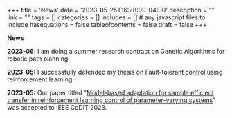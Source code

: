 +++
title = 'News'
date = '2023-05-25T16:28:09-04:00'
description = ""
link = ""
tags = []
categories = []
includes = []       # any javascript files to include
hasequations = false
tableofcontents = false
draft = false
+++

**News**

**2023-06:** I am doing a summer research contract on Genetic Algorithms for robotic path planning.

**2023-05:** I successfully defended my thesis on Fault-tolerant control using reinforcement learning.

**2023-05:** Our paper titled "[Model-based adaptation for sample efficient transfer in reinforcement learning control of parameter-varying systems](https://arxiv.org/abs/2305.12158)" was accepted to IEEE CoDIT 2023.
